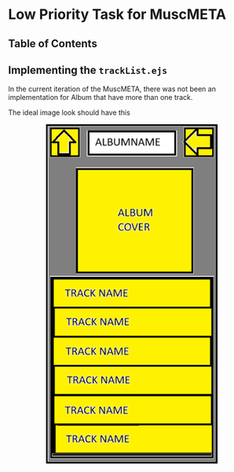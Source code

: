 # Low Priority Task for MuscMETA

## Table of Contents

## Implementing the `trackList.ejs`

In the current iteration of the MuscMETA, there was not been an implementation for Album that have more than one track.

The ideal image look should have this 

<img src="img/WireFrame-TrackList.png" style="display: block; margin: 0 auto;">